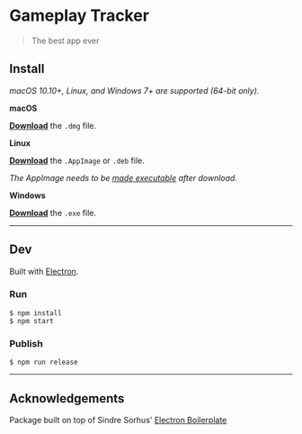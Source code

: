# Gameplay Tracker

> The best app ever


## Install

*macOS 10.10+, Linux, and Windows 7+ are supported (64-bit only).*

**macOS**

[**Download**](https://github.com/user/repo/releases/latest) the `.dmg` file.

**Linux**

[**Download**](https://github.com/user/repo/releases/latest) the `.AppImage` or `.deb` file.

*The AppImage needs to be [made executable](http://discourse.appimage.org/t/how-to-make-an-appimage-executable/80) after download.*

**Windows**

[**Download**](https://github.com/user/repo/releases/latest) the `.exe` file.


---


## Dev

Built with [Electron](https://electronjs.org).

### Run

```
$ npm install
$ npm start
```

### Publish

```
$ npm run release
```


---


## Acknowledgements
Package built on top of Sindre Sorhus' [Electron Boilerplate](https://github.com/sindresorhus/electron-boilerplate)